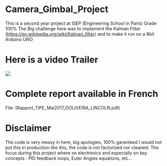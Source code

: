 # Camera_Gimbal_Project
This is a second year project at ISEP (Engineering School in Paris) Grade 100%
The Big challenge here was to implement the Kalman Filter (https://en.wikipedia.org/wiki/Kalman_filter) and to make it run on a 8bit Arduino UNO 
# Here is a video Trailer
[![](http://img.youtube.com/vi/CbVkS4JTXWI/0.jpg)](http://www.youtube.com/watch?v=CbVkS4JTXWI "Camera Gimbal Trailer")
# Complete report available in French
File: (Rapport_TIPE_Mai2017_DOLIVEIRA_LINCOLN.pdf)


# Disclaimer
The code is very messy in here, big apologies, 100% garanteed I would not put this in production like this, the code is not factorized nor cleaned. The focus during this project where on electronics and especially on key concepts : PID feedback loops, Euler Angles equations, etc...
